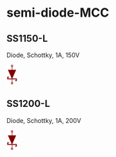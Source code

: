 # semi-diode-MCC

## SS1150-L
Diode, Schottky, 1A, 150V

![SS1150-L__1__1](/images/semi-diode-ST__STPS10L25G__1__1.png?raw=true) 

## SS1200-L
Diode, Schottky, 1A, 200V

![SS1200-L__1__1](/images/semi-diode-ST__STPS10L25G__1__1.png?raw=true) 

